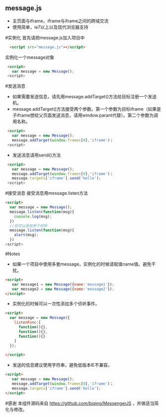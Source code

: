 ## message.js
 - 主页面与iframe，iframe与iframe之间的跨域交流
 - 使用简单，ie7以上以及现代浏览器支持


#实例化
  首先请把message.js加入项目中
```html
  <script src="message.js"></script>
```
  实例化一个message对象
```html
 <script>
   var message = new Message();
 <script>
```
#发送消息
   - 如果需要发送信息，请先用message.addTarget()方法给目标注册一个发送机。
   - message.addTarget()方法接受两个参数。第一个参数为目标iframe（如果是子iframe想给父页面发送消息，请用window.parant代替）。第二个参数为调用名称。
```html
 <script>
   var message = new Message();
   message.addTarget(window.frames[0],'iframe')；
 <script>
```
  - 发送消息请用send()方法
 
```html
 <script>
   var message = new Message();
   message.addTarget(window.frames[0],'iframe')；
   message.targets['iframe'].send('hello');
 <script>
```
#接受消息
 接受消息用message.listen方法
 ```html
 <script>
   var message = new Message();
   message.listen(function(msg){
     console.log(msg);
   })
   //也可以添加多个侦听
   message.listen(function(msg){
     alert(msg);
   })
 <script>
```
#Notes
 - 如果一个项目中使用多套message，实例化的时候请赋值name值。避免干扰。
 
 ```html
 <script>
    var message1 = new Message({name:'message1'});
    var message2 = new Message({name:'message2'});
 </script>
 ```
 - 实例化的时候可以一次性添加多个侦听事件。
 ```html
 <script>
   var message = new Message({
     listenFunc:[
       function(){},
       function(){},
       function(){}
     ]
   });
   
 </script>
 ```
 - 发送的信息建议使用字符串，避免低版本IE不兼容。
  
 ```html
 <script>
    var message = new Message();
    message.addTarget(window.frames[0],'iframe')；
    message.targets['iframe'].send('hello');
 </script>
 ```
 #感谢
  本组件源码来自 https://github.com/biqing/MessengerJS ，并做适当简化与修改。
